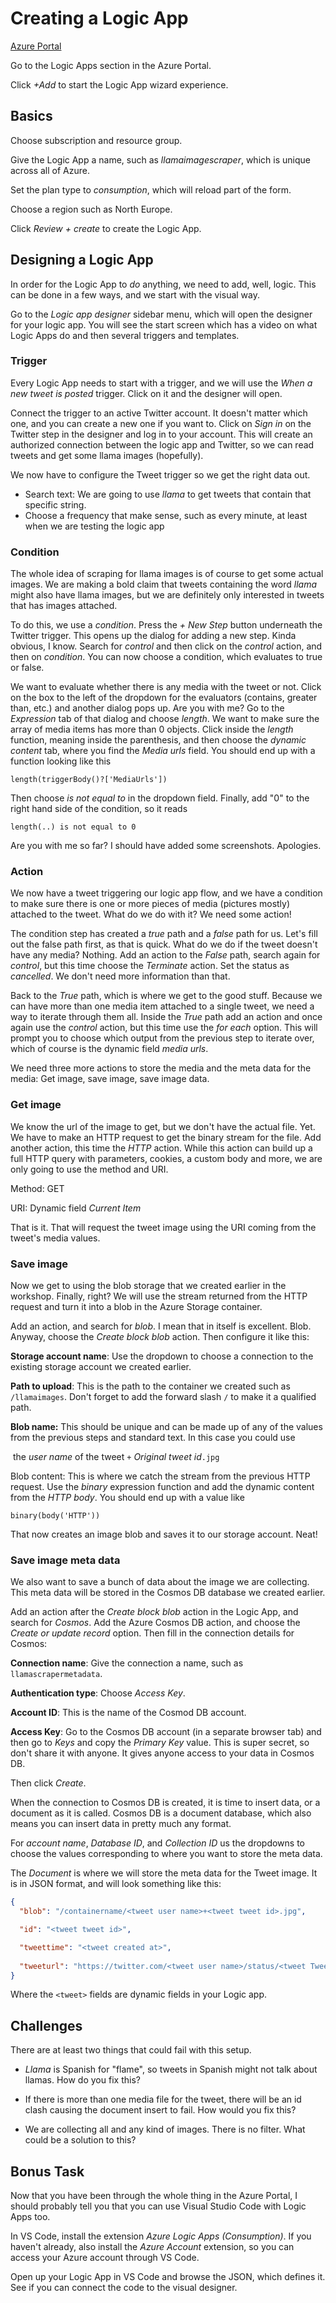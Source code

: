 # Creating a Logic App

<u>Azure Portal</u>

Go to the Logic Apps section in the Azure Portal. 

Click *+Add* to start the Logic App wizard experience. 

## Basics

Choose subscription and resource group.

Give the Logic App a name, such as *llamaimagescraper*, which is unique across all of Azure. 

Set the plan type to *consumption*, which will reload part of the form. 

Choose a region such as North Europe. 

Click *Review + create* to create the Logic App. 

## Designing a Logic App

In order for the Logic App to *do* anything, we need to add, well, logic. This can be done in a few ways, and we start with the visual way. 

Go to the *Logic app designer* sidebar menu, which will open the designer for your logic app. You will see the start screen which has a video on what Logic Apps do and then several triggers and templates. 

### Trigger

Every Logic App needs to start with a trigger, and we will use the *When a new tweet is posted* trigger. Click on it and the designer will open.

Connect the trigger to an active Twitter account. It doesn't matter which one, and you can create a new one if you want to. Click on *Sign in* on the Twitter step in the designer and log in to your account. This will create an authorized connection between the logic app and Twitter, so we can read tweets and get some llama images (hopefully). 

We now have to configure the Tweet trigger so we get the right data out.

- Search text: We are going to use *llama* to get tweets that contain that specific string.
- Choose a frequency that make sense, such as every minute, at least when we are testing the logic app

### Condition

The whole idea of scraping for llama images is of course to get some actual images. We are making a bold claim that tweets containing the word *llama* might also have llama images, but we are definitely only interested in tweets that has images attached. 

To do this, we use a *condition*. Press the *+ New Step* button underneath the Twitter trigger. This opens up the dialog for adding a new step. Kinda obvious, I know. Search for *control* and then click on the *control* action, and then on *condition*. You can now choose a condition, which evaluates to true or false. 

We want to evaluate whether there is any media with the tweet or not. Click on the box to the left of the dropdown for the evaluators (contains, greater than, etc.) and another dialog pops up. Are you with me? Go to the *Expression* tab of that dialog and choose *length*. We want to make sure the array of media items has more than 0 objects. Click inside the *length* function, meaning inside the parenthesis, and then choose the *dynamic content*  tab, where you find the *Media urls* field. You should end up with a function looking like this

`length(triggerBody()?['MediaUrls'])`

Then choose *is not equal to* in the dropdown field. Finally, add "0" to the right hand side of the condition, so it reads 

`length(..) is not equal to 0`

Are you with me so far? I should have added some screenshots. Apologies. 

### Action

We now have a tweet triggering our logic app flow, and we have a condition to make sure there is one or more pieces of media (pictures mostly) attached to the tweet. What do we do with it? We need some action! 

The condition step has created a *true* path and a *false* path for us. Let's fill out the false path first, as that is quick. What do we do if the tweet doesn't have any media? Nothing. Add an action to the *False* path, search again for *control*, but this time choose the *Terminate* action. Set the status as *cancelled*. We don't need more information than that.

Back to the *True* path, which is where we get to the good stuff. Because we can have more than one media item attached to a single tweet, we need a way to iterate through them all. Inside the *True* path add an action and once again use the *control* action, but this time use the *for each* option. This will prompt you to choose which output from the previous step to iterate over, which of course is the dynamic field *media urls*. 

We need three more actions to store the media and the meta data for the media: Get image, save image, save image data. 

### Get image

We know the url of the image to get, but we don't have the actual file. Yet. We have to make an HTTP request to get the binary stream for the file. Add another action, this time the *HTTP* action. While this action can build up a full HTTP query with parameters, cookies, a custom body and more, we are only going to use the method and URI.

Method: GET

URI: Dynamic field *Current Item* 

That is it. That will request the tweet image using the URI coming from the tweet's media values. 

### Save image

Now we get to using the blob storage that we created earlier in the workshop. Finally, right? We will use the stream returned from the HTTP request and turn it into a blob in the Azure Storage container. 

Add an action, and search for *blob*. I mean that in itself is excellent. Blob. Anyway, choose the *Create block blob* action. Then configure it like this:

**Storage account name**: Use the dropdown to choose a connection to the existing storage account we created earlier. 

**Path to upload**: This is the path to the container we created such as `/llamaimages`. Don't forget to add the forward slash `/` to make it a qualified path. 

**Blob name:** This should be unique and can be made up of any of the values from the previous steps and standard text. In this case you could use 

​	the *user name* of the tweet `+` *Original tweet id*`.jpg` 

Blob content: This is where we catch the stream from the previous HTTP request. Use the *binary* expression function and add the dynamic content from the *HTTP body*. You should end up with a value like

`binary(body('HTTP'))`

That now creates an image blob and saves it to our storage account. Neat!

### Save image meta data

We also want to save a bunch of data about the image we are collecting. This meta data will be stored in the Cosmos DB database we created earlier. 

Add an action after the *Create block blob* action in the Logic App, and search for *Cosmos*. Add the Azure Cosmos DB action, and choose the *Create or update record* option. Then fill in the connection details for Cosmos:

**Connection name**: Give the connection a name, such as `llamascrapermetadata`. 

**Authentication type**: Choose *Access Key*. 

**Account ID**: This is the name of the Cosmod DB account.

**Access Key**: Go to the Cosmos DB account (in a separate browser tab) and then go to *Keys* and copy the *Primary Key* value. This is super secret, so don't share it with anyone. It gives anyone access to your data in Cosmos DB.

Then click *Create*. 

When the connection to Cosmos DB is created, it is time to insert data, or a document as it is called. Cosmos DB is a document database, which also means you can insert data in pretty much any format.

For *account name*, *Database ID*, and *Collection ID* us the dropdowns to choose the values corresponding to where you want to store the meta data. 

The *Document* is where we will store the meta data for the Tweet image. It is in JSON format, and will look something like this:

```json
{
  "blob": "/containername/<tweet user name>+<tweet tweet id>.jpg",

  "id": "<tweet tweet id>",

  "tweettime": "<tweet created at>",
  
  "tweeturl": "https://twitter.com/<tweet user name>/status/<tweet Tweet id>"
}
```

Where the `<tweet>` fields are dynamic fields in your Logic app. 

## Challenges

There are at least two things that could fail with this setup.

- *Llama* is Spanish for "flame", so tweets in Spanish might not talk about llamas. How do you fix this?

- If there is more than one media file for the tweet, there will be an id clash causing the document insert to fail. How would you fix this?

- We are collecting all and any kind of images. There is no filter. What could be a solution to this?

## Bonus Task

Now that you have been through the whole thing in the Azure Portal, I should probably tell you that you can use Visual Studio Code with Logic Apps too. 

In VS Code, install the extension *Azure Logic Apps (Consumption)*. If you haven't already, also install the *Azure Account* extension, so you can access your Azure account through VS Code. 

Open up your Logic App in VS Code and browse the JSON, which defines it. See if you can connect the code to the visual designer. 